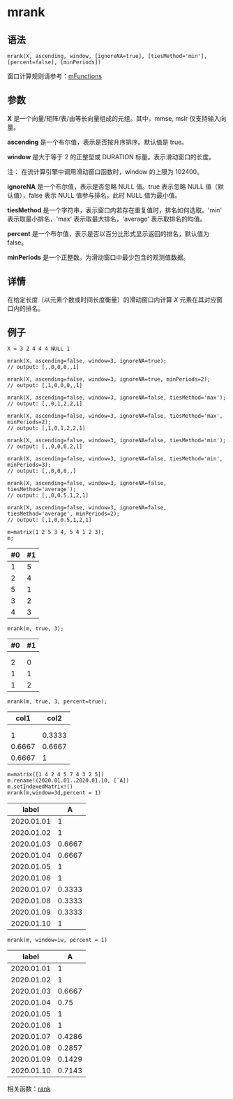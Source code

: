# mrank

## 语法

`mrank(X, ascending, window, [ignoreNA=true], [tiesMethod='min'],
[percent=false], [minPeriods])`

窗口计算规则请参考：[mFunctions](../themes/mFunctions.html)

## 参数

**X** 是一个向量/矩阵/表/由等长向量组成的元组。其中，mmse, mslr 仅支持输入向量。

**ascending** 是一个布尔值，表示是否按升序排序。默认值是 true。

**window** 是大于等于 2 的正整型或 DURATION 标量。表示滑动窗口的长度。

注： 在流计算引擎中调用滑动窗口函数时，window 的上限为 102400。

**ignoreNA** 是一个布尔值，表示是否忽略 NULL 值。true 表示忽略 NULL 值（默认值），false 表示 NULL 值参与排名，此时
NULL 值为最小值。

**tiesMethod** 是一个字符串，表示窗口内若存在重复值时，排名如何选取。'min' 表示取最小排名，'max' 表示取最大排名，'average'
表示取排名的均值。

**percent** 是一个布尔值，表示是否以百分比形式显示返回的排名，默认值为 false。

**minPeriods** 是一个正整数。为滑动窗口中最少包含的观测值数据。

## 详情

在给定长度（以元素个数或时间长度衡量）的滑动窗口内计算 *X* 元素在其对应窗口内的排名。

## 例子

```
X = 3 2 4 4 4 NULL 1

mrank(X, ascending=false, window=3, ignoreNA=true);
// output: [,,0,0,0,,1]

mrank(X, ascending=false, window=3, ignoreNA=true, minPeriods=2);
// output: [,1,0,0,0,,1]

mrank(X, ascending=false, window=3, ignoreNA=false, tiesMethod='max');
// output: [,,0,1,2,2,1]

mrank(X, ascending=false, window=3, ignoreNA=false, tiesMethod='max', minPeriods=2);
// output: [,1,0,1,2,2,1]

mrank(X, ascending=false, window=3, ignoreNA=false, tiesMethod='min');
// output: [,,0,0,0,2,1]

mrank(X, ascending=false, window=3, ignoreNA=false, tiesMethod='min', minPeriods=3);
// output: [,,0,0,0,,]

mrank(X, ascending=false, window=3, ignoreNA=false, tiesMethod='average');
// output: [,,0,0.5,1,2,1]

mrank(X, ascending=false, window=3, ignoreNA=false, tiesMethod='average', minPeriods=2);
// output: [,1,0,0.5,1,2,1]
```

```
m=matrix(1 2 5 3 4, 5 4 1 2 3);
m;
```

| #0 | #1 |
| --- | --- |
| 1 | 5 |
| 2 | 4 |
| 5 | 1 |
| 3 | 2 |
| 4 | 3 |

```
mrank(m, true, 3);
```

| #0 | #1 |
| --- | --- |
|  |  |
|  |  |
| 2 | 0 |
| 1 | 1 |
| 1 | 2 |

```
mrank(m, true, 3, percent=true);
```

| col1 | col2 |
| --- | --- |
|  |  |
|  |  |
| 1 | 0.3333 |
| 0.6667 | 0.6667 |
| 0.6667 | 1 |

```
m=matrix([1 4 2 4 5 7 4 3 2 5])
m.rename!(2020.01.01..2020.01.10, [`A])
m.setIndexedMatrix!()
mrank(m,window=3d,percent = 1)
```

| label | A |
| --- | --- |
| 2020.01.01 | 1 |
| 2020.01.02 | 1 |
| 2020.01.03 | 0.6667 |
| 2020.01.04 | 0.6667 |
| 2020.01.05 | 1 |
| 2020.01.06 | 1 |
| 2020.01.07 | 0.3333 |
| 2020.01.08 | 0.3333 |
| 2020.01.09 | 0.3333 |
| 2020.01.10 | 1 |

```
mrank(m, window=1w, percent = 1)
```

| label | A |
| --- | --- |
| 2020.01.01 | 1 |
| 2020.01.02 | 1 |
| 2020.01.03 | 0.6667 |
| 2020.01.04 | 0.75 |
| 2020.01.05 | 1 |
| 2020.01.06 | 1 |
| 2020.01.07 | 0.4286 |
| 2020.01.08 | 0.2857 |
| 2020.01.09 | 0.1429 |
| 2020.01.10 | 0.7143 |

相关函数：[rank](../r/rank.html)

